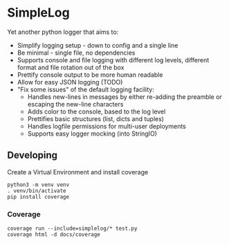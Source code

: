 # SimpleLog

Yet another python logger that aims to:

-   Simplify logging setup - down to config and a single line
-   Be minimal - single file, no dependencies
-   Supports console and file logging with different log levels, different format
    and file rotation out of the box
-   Prettify console output to be more human readable
-   Allow for easy JSON logging (TODO)
-   "Fix some issues" of the default logging facility:
    -   Handles new-lines in messages by either re-adding the preamble or escaping
        the new-line characters
    -   Adds color to the console, based to the log level
    -   Prettifies basic structures (list, dicts and tuples)
    -   Handles logfile permissions for multi-user deployments
    -   Supports easy logger mocking (into StringIO)


## Developing

Create a Virtual Environment and install coverage

    python3 -m venv venv
    . venv/bin/activate
    pip install coverage

### Coverage

    coverage run --include=simplelog/* test.py
    coverage html -d docs/coverage
